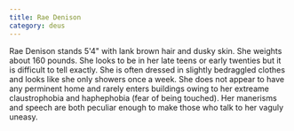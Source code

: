 ```yaml
---
title: Rae Denison
category: deus
---
```

Rae Denison stands 5'4&quot; with lank brown hair and dusky skin. She weights about 160 pounds. She looks to be in her late teens or early twenties but it is difficult to tell exactly. She is often dressed in slightly bedraggled clothes and looks like she only showers once a week. She does not appear to have any perminent home and rarely enters buildings owing to her extreame claustrophobia and haphephobia (fear of being touched). Her manerisms and speech are both peculiar enough to make those who talk to her vaguly uneasy.

